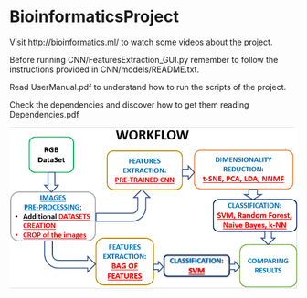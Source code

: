 # BioinformaticsProject

Visit http://bioinformatics.ml/ to watch some videos about the project.

Before running CNN/FeaturesExtraction_GUI.py remember to follow the instructions provided in CNN/models/README.txt.

Read UserManual.pdf to understand how to run the scripts of the project.

Check the dependencies and discover how to get them reading Dependencies.pdf

![alt text](https://github.com/BioProject2018/BioinformaticsProject/blob/master/Workflow.PNG)
